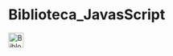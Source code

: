 # Biblioteca_JavasScript

<img src="https://www.comunidadbaratz.com/wp-content/uploads/La-biblioteca-es-inclusion-social-e-igualdad-de-oportunidades.jpg" alt="Bibloteca" width="30px">
